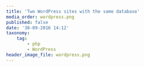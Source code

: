 ```yaml
---
title: 'Two WordPress sites with the same database'
media_order: wordpress.png
published: false
date: '30-09-2016 14:12'
taxonomy:
    tag:
        - php
        - WordPress
header_image_file: wordpress.png
---
```

